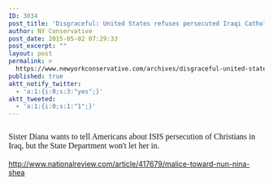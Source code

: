 ```yaml
---
ID: 3034
post_title: 'Disgraceful: United States refuses persecuted Iraqi Catholic nun'
author: NY Conservative
post_date: 2015-05-02 07:29:33
post_excerpt: ""
layout: post
permalink: >
  https://www.newyorkconservative.com/archives/disgraceful-united-states-refuses-persecuted-iraqi-catholic-nun/
published: true
aktt_notify_twitter:
  - 'a:1:{i:0;s:3:"yes";}'
aktt_tweeted:
  - 'a:1:{i:0;s:1:"1";}'
---
```

<p><img src="http://www.newyorkconservative.com/wp-content/uploads/2015/05/050215_1129_Disgraceful1.png" alt="" />
	</p><p><span style="font-family:Times New Roman;font-size:12pt">Sister Diana wants to tell Americans about ISIS persecution of Christians in Iraq, but the State Department won't let her in.<br /><br /><a href="http://www.nationalreview.com/article/417679/malice-toward-nun-nina-shea" /></span>http://www.nationalreview.com/article/417679/malice-toward-nun-nina-shea
</p>